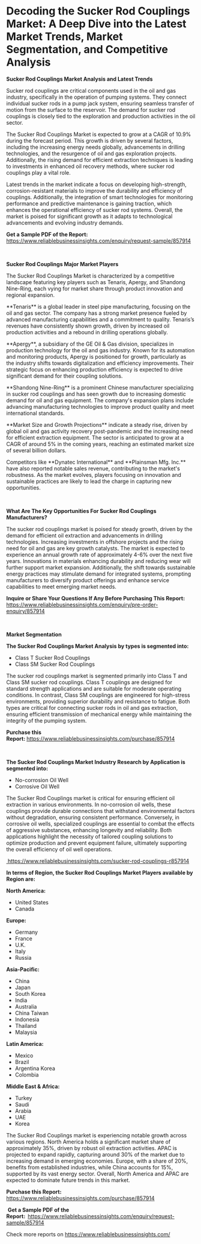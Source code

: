 <p><h1>Decoding the Sucker Rod Couplings Market: A Deep Dive into the Latest Market Trends, Market Segmentation, and Competitive Analysis</h1></p><p><strong>Sucker Rod Couplings Market Analysis and Latest Trends</strong></p>
<p><p>Sucker rod couplings are critical components used in the oil and gas industry, specifically in the operation of pumping systems. They connect individual sucker rods in a pump jack system, ensuring seamless transfer of motion from the surface to the reservoir. The demand for sucker rod couplings is closely tied to the exploration and production activities in the oil sector.</p><p>The Sucker Rod Couplings Market is expected to grow at a CAGR of 10.9% during the forecast period. This growth is driven by several factors, including the increasing energy needs globally, advancements in drilling technologies, and the resurgence of oil and gas exploration projects. Additionally, the rising demand for efficient extraction techniques is leading to investments in enhanced oil recovery methods, where sucker rod couplings play a vital role.</p><p>Latest trends in the market indicate a focus on developing high-strength, corrosion-resistant materials to improve the durability and efficiency of couplings. Additionally, the integration of smart technologies for monitoring performance and predictive maintenance is gaining traction, which enhances the operational efficiency of sucker rod systems. Overall, the market is poised for significant growth as it adapts to technological advancements and evolving industry demands.</p></p>
<p><strong>Get a Sample PDF of the Report:&nbsp;</strong> <a href="https://www.reliablebusinessinsights.com/enquiry/request-sample/857914?utm_campaign=3384&utm_medium=2&utm_source=Github&utm_content=ia&utm_term=09042025&utm_id=sucker-rod-couplings">https://www.reliablebusinessinsights.com/enquiry/request-sample/857914</a></p>
<p>&nbsp;</p>
<p><strong>Sucker Rod Couplings Major Market Players</strong></p>
<p><p>The Sucker Rod Couplings Market is characterized by a competitive landscape featuring key players such as Tenaris, Apergy, and Shandong Nine-Ring, each vying for market share through product innovation and regional expansion.</p><p>**Tenaris** is a global leader in steel pipe manufacturing, focusing on the oil and gas sector. The company has a strong market presence fueled by advanced manufacturing capabilities and a commitment to quality. Tenaris’s revenues have consistently shown growth, driven by increased oil production activities and a rebound in drilling operations globally.</p><p>**Apergy**, a subsidiary of the GE Oil & Gas division, specializes in production technology for the oil and gas industry. Known for its automation and monitoring products, Apergy is positioned for growth, particularly as the industry shifts towards digitalization and efficiency improvements. Their strategic focus on enhancing production efficiency is expected to drive significant demand for their coupling solutions.</p><p>**Shandong Nine-Ring** is a prominent Chinese manufacturer specializing in sucker rod couplings and has seen growth due to increasing domestic demand for oil and gas equipment. The company's expansion plans include advancing manufacturing technologies to improve product quality and meet international standards.</p><p>**Market Size and Growth Projections** indicate a steady rise, driven by global oil and gas activity recovery post-pandemic and the increasing need for efficient extraction equipment. The sector is anticipated to grow at a CAGR of around 5% in the coming years, reaching an estimated market size of several billion dollars.</p><p>Competitors like **Dynatec International** and **Plainsman Mfg. Inc.** have also reported notable sales revenue, contributing to the market's robustness. As the market evolves, players focusing on innovation and sustainable practices are likely to lead the charge in capturing new opportunities.</p></p>
<p>&nbsp;</p>
<p><strong>What Are The Key Opportunities For Sucker Rod Couplings Manufacturers?</strong></p>
<p><p>The sucker rod couplings market is poised for steady growth, driven by the demand for efficient oil extraction and advancements in drilling technologies. Increasing investments in offshore projects and the rising need for oil and gas are key growth catalysts. The market is expected to experience an annual growth rate of approximately 4-6% over the next five years. Innovations in materials enhancing durability and reducing wear will further support market expansion. Additionally, the shift towards sustainable energy practices may stimulate demand for integrated systems, prompting manufacturers to diversify product offerings and enhance service capabilities to meet emerging market needs.</p></p>
<p><strong>Inquire or Share Your Questions If Any Before Purchasing This Report:</strong> <a href="https://www.reliablebusinessinsights.com/enquiry/pre-order-enquiry/857914?utm_campaign=3384&utm_medium=2&utm_source=Github&utm_content=ia&utm_term=09042025&utm_id=sucker-rod-couplings">https://www.reliablebusinessinsights.com/enquiry/pre-order-enquiry/857914</a></p>
<p>&nbsp;</p>
<p><strong>Market Segmentation</strong></p>
<p><strong>The Sucker Rod Couplings Market Analysis by types is segmented into:</strong></p>
<p><ul><li>Class T Sucker Rod Couplings</li><li>Class SM Sucker Rod Couplings</li></ul></p>
<p><p>The sucker rod couplings market is segmented primarily into Class T and Class SM sucker rod couplings. Class T couplings are designed for standard strength applications and are suitable for moderate operating conditions. In contrast, Class SM couplings are engineered for high-stress environments, providing superior durability and resistance to fatigue. Both types are critical for connecting sucker rods in oil and gas extraction, ensuring efficient transmission of mechanical energy while maintaining the integrity of the pumping system.</p></p>
<p><strong>Purchase this Report:&nbsp;</strong><a href="https://www.reliablebusinessinsights.com/purchase/857914?utm_campaign=3384&utm_medium=2&utm_source=Github&utm_content=ia&utm_term=09042025&utm_id=sucker-rod-couplings">https://www.reliablebusinessinsights.com/purchase/857914</a></p>
<p>&nbsp;</p>
<p><strong>The Sucker Rod Couplings Market Industry Research by Application is segmented into:</strong></p>
<p><ul><li>No-corrosion Oil Well</li><li>Corrosive Oil Well</li></ul></p>
<p><p>The Sucker Rod Couplings market is critical for ensuring efficient oil extraction in various environments. In no-corrosion oil wells, these couplings provide durable connections that withstand environmental factors without degradation, ensuring consistent performance. Conversely, in corrosive oil wells, specialized couplings are essential to combat the effects of aggressive substances, enhancing longevity and reliability. Both applications highlight the necessity of tailored coupling solutions to optimize production and prevent equipment failure, ultimately supporting the overall efficiency of oil well operations.</p></p>
<p><a href="https://www.reliablebusinessinsights.com/sucker-rod-couplings-r857914?utm_campaign=3384&utm_medium=2&utm_source=Github&utm_content=ia&utm_term=09042025&utm_id=sucker-rod-couplings">&nbsp;https://www.reliablebusinessinsights.com/sucker-rod-couplings-r857914</a></p>
<p><strong>In terms of Region, the Sucker Rod Couplings Market Players available by Region are:</strong></p>
<p>
    <p> <strong> North America: </strong>
        <ul>
            <li>United States</li>
            <li>Canada</li>
        </ul>
        </p> 
    <p> <strong> Europe: </strong>
        <ul>
            <li>Germany</li>
            <li>France</li>
            <li>U.K.</li>
            <li>Italy</li>
            <li>Russia</li>
        </ul>
        </p> 
    <p> <strong> Asia-Pacific: </strong>
        <ul>
            <li>China</li>
            <li>Japan</li>
            <li>South Korea</li>
            <li>India</li>
            <li>Australia</li>
            <li>China Taiwan</li>
            <li>Indonesia</li>
            <li>Thailand</li>
            <li>Malaysia</li>
        </ul>
        </p> 
    <p> <strong> Latin America: </strong>
        <ul>
            <li>Mexico</li>
            <li>Brazil</li>
            <li>Argentina Korea</li>
            <li>Colombia</li>
        </ul>
        </p> 
    <p> <strong> Middle East & Africa: </strong>
        <ul>
            <li>Turkey</li>
            <li>Saudi</li>
            <li>Arabia</li>
            <li>UAE</li>
            <li>Korea</li>
        </ul>
    </p>
    </p>
<p><p>The Sucker Rod Couplings market is experiencing notable growth across various regions. North America holds a significant market share of approximately 35%, driven by robust oil extraction activities. APAC is projected to expand rapidly, capturing around 30% of the market due to increasing demand in emerging economies. Europe, with a share of 20%, benefits from established industries, while China accounts for 15%, supported by its vast energy sector. Overall, North America and APAC are expected to dominate future trends in this market.</p></p>
<p><strong>Purchase this Report: </strong><a href="https://www.reliablebusinessinsights.com/purchase/857914?utm_campaign=3384&utm_medium=2&utm_source=Github&utm_content=ia&utm_term=09042025&utm_id=sucker-rod-couplings">https://www.reliablebusinessinsights.com/purchase/857914</a></p>
<p>&nbsp;<strong>Get a Sample PDF of the Report:&nbsp;&nbsp;</strong><a href="https://www.reliablebusinessinsights.com/enquiry/request-sample/857914?utm_campaign=3384&utm_medium=2&utm_source=Github&utm_content=ia&utm_term=09042025&utm_id=sucker-rod-couplings">https://www.reliablebusinessinsights.com/enquiry/request-sample/857914</a></p>
<p><strong></strong></p>
<p>Check more reports on <a href="https://www.reliablebusinessinsights.com/?utm_campaign=3384&utm_medium=2&utm_source=Github&utm_content=ia&utm_term=09042025&utm_id=sucker-rod-couplings">https://www.reliablebusinessinsights.com/</a></p>